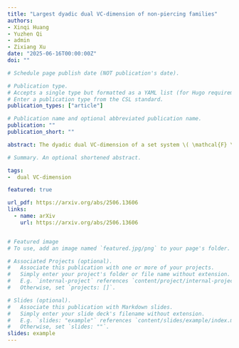 ```yaml
---
title: "Largest dyadic dual VC-dimension of non-piercing families"
authors:
- Xinqi Huang
- Yuzhen Qi
- admin
- Zixiang Xu
date: "2025-06-16T00:00:00Z"
doi: ""

# Schedule page publish date (NOT publication's date).

# Publication type.
# Accepts a single type but formatted as a YAML list (for Hugo requirements).
# Enter a publication type from the CSL standard.
publication_types: ["article"]

# Publication name and optional abbreviated publication name.
publication: ""
publication_short: ""

abstract: The dyadic dual VC-dimension of a set system \( \mathcal{F} \) is the largest integer \( \ell \) such that there exist \( \ell \) sets \( F_1, F_{2}, \dots, F_\ell \in \mathcal{F} \), where every pair \( \{i, j\} \in \binom{[\ell]}{2} \) is witnessed by an element \( a_{i,j} \in F_i \cap F_j \) that does not belong to any other set \( F_k \) with \( k \in [\ell] \setminus \{i, j\} \). In this paper, we determine the largest dyadic dual VC-dimension of a non-piercing family is exactly , providing a rare example where the maximum of this parameter can be determined for a natural family arising from geometry. As an application, we give a short and direct proof that the transversal number \( \tau(\mathcal{F}) \) of any non-piercing family is at most \(C\nu(\mathcal{F})^9 \), where \( \nu(\mathcal{F}) \) is the matching number and  is a constant. This improves a recent result of Pálvölgyi and Zólomy.

# Summary. An optional shortened abstract.

tags:
-  dual VC-dimension

featured: true

url_pdf: https://arxiv.org/abs/2506.13606
links:
  - name: arXiv
    url: https://arxiv.org/abs/2506.13606


# Featured image
# To use, add an image named `featured.jpg/png` to your page's folder. 

# Associated Projects (optional).
#   Associate this publication with one or more of your projects.
#   Simply enter your project's folder or file name without extension.
#   E.g. `internal-project` references `content/project/internal-project/index.md`.
#   Otherwise, set `projects: []`.

# Slides (optional).
#   Associate this publication with Markdown slides.
#   Simply enter your slide deck's filename without extension.
#   E.g. `slides: "example"` references `content/slides/example/index.md`.
#   Otherwise, set `slides: ""`.
slides: example
---
```

